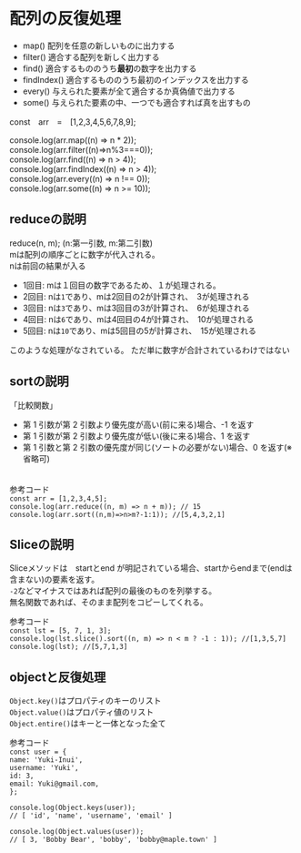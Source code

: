 # 配列の反復処理

- map() 配列を任意の新しいものに出力する
- filter() 適合する配列を新しく出力する
- find() 適合するもののうち**最初**の数字を出力する
- findIndex() 適合するもののうち最初のインデックスを出力する
- every() 与えられた要素が全て適合するか真偽値で出力する
- some()  与えられた要素の中、一つでも適合すれば真を出すもの

const　arr　=　[1,2,3,4,5,6,7,8,9];<br>

console.log(arr.map((n) => n * 2));<br>
console.log(arr.filter((n)=>n%3===0));<br>
console.log(arr.find((n) => n > 4));<br>
console.log(arr.findIndex((n) => n > 4));<br>
console.log(arr.every((n) => n !== 0));<br>
console.log(arr.some((n) => n >= 10));<br>

reduceの説明
---
reduce(n, m);  (n:第一引数, m:第二引数)<br>
mは配列の順序ごとに数字が代入される。<br>
nは前回の結果が入る<br>

- 1回目: mは１回目の数字であるため、１が処理される。
- 2回目: nは`1`であり、mは2回目の2が計算され、　3が処理される
- 3回目: nは`3`であり、mは3回目の3が計算され、　6が処理される
- 4回目: nは`6`であり、mは4回目の4が計算され、　10が処理される
- 5回目: nは`10`であり、mは5回目の5が計算され、　15が処理される

このような処理がなされている。
ただ単に数字が合計されているわけではない

sortの説明
---
「比較関数」
- 第 1 引数が第 2 引数より優先度が高い(前に来る)場合、-1 を返す
- 第 1 引数が第 2 引数より優先度が低い(後に来る)場合、1 を返す
- 第 1 引数と第 2 引数の優先度が同じ(ソートの必要がない)場合、0 を返す(※省略可)<br>
　
 
 参考コード<br>
`const arr = [1,2,3,4,5];`<br>
`console.log(arr.reduce((n, m) => n + m)); // 15`<br>
`console.log(arr.sort((n,m)=>n>m?-1:1)); //[5,4,3,2,1]`<br>

Sliceの説明
---
Sliceメソッドは　startとend が明記されている場合、startからendまで(endは含まない)の要素を返す。<br>
  `-2`などマイナスではあれば配列の最後のものを列挙する。<br>
  無名関数であれば、そのまま配列をコピーしてくれる。<br>
  
参考コード<br>
`const lst = [5, 7, 1, 3];`<br>
`console.log(lst.slice().sort((n, m) => n < m ? -1 : 1)); //[1,3,5,7]`<br>
`console.log(lst); //[5,7,1,3]`<br>

objectと反復処理
---
`Object.key()`はプロパティのキーのリスト<br>
`Object.value()`はプロパティ値のリスト<br>
`Object.entire()`はキーと一体となった全て<br>

参考コード<br>
`const user = {`<br>
 `name: 'Yuki-Inui',`<br>
 `username: 'Yuki',`<br>
 `id: 3,`<br>
 `email: Yuki@gmail.com,`<br>
 `};`<br>
 
`console.log(Object.keys(user));`<br>
`// [ 'id', 'name', 'username', 'email' ]`<br>

`console.log(Object.values(user));`<br>
`// [ 3, 'Bobby Bear', 'bobby', 'bobby@maple.town' ]`<br>



  
  
  
 
